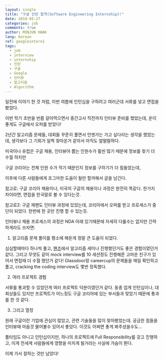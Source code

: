 ```yaml
---
layout: single
title: "구글 인턴 합격(Software Engineering Internship)!"
date: 2018-05-27
categories: job
comments: true
author: MINJUN KWAK
lang: Korean
ref: googleintern1
tags:
  - job
  - interview
  - internship
  - 인턴
  - 구글
  - Google
  - 인터뷰
  - 알고리즘
  - Algorithm
---
```


일전에 이야기 한 것 처럼, 이번 여름에 인턴십을 구하려고 여러군대 서류를 넣고 면접을 봤었다.

이번 학기 초반을 반쯤 갈아먹으면서 중간고사 직전까지 인터뷰 준비를 했었는데, 운이 좋게도 구글에서 오퍼를 받았다!

2년간 알고리즘 문제들, 대회들 꾸준히 풀면서 언젠가는 가고 싶다라는 생각을 했었는데, 생각보다 그 기회가 일찍 찾아온거 같아서 아직도 얼떨떨하다.

미국이나 유럽은 구글 채용, 인터뷰야 뽑는 인원수가 휠씬 많기 때문에 정보를 찾기 더 수월 하지만

구글 코리아는 전체 인원 수가 적기 때문인지 정보를 구하기가 더 힘들었는데,

이후에 다른 사람들에게 조그마한 도움이 될만 할까해서 글을 남긴다.

참고로: 구글 코리아 채용이나, 미국의 구글의 채용이나 과정은 완전히 똑같다. 한가지 차이라면, 면접을 한국말로 볼 수 있다는것.

참고로2: 구글 재팬도 인터뷰 과정에 있었는데, 코리아에서 오퍼를 받고 프로세스가 중단이 되었다. 한번에 한 곳만 진행 할 수 있는듯.


인터뷰나 채용 프로세스의 과정은 NDA 아래 있기때문에 자세히 다룰수는 없지만 간략하게라도 쓰자면:

1. 알고리즘 문제 풀이를 평소에 해둔게 정말 큰 도움이 되었다.

심심할때마다 하나씩 풀고, [핸즈]("https://hardwareand.software")에서 알고리즘 세미나 진행했던거도 좋은 경험이였던거 같다.
그리고 무엇도 같이 mock interview를 10 세션정도 진행해준 고마운 친구가 있어서 면접때 더 수월 했던거 같다! Glassdoor랑 careercup의 문제들을 매일 확인하고 풀고, cracking the coding interview도 몇번 정독했다.

2. 여러 프로젝트 경험 

서류를 통과할 수 있었던게 여러 프로젝트 덕분이였던거 같다. 
동종 업계 인턴십이나, 대회상들도 있지만 프로젝트가 어느정도 구글 코리아에 있는 부서들과 맞았기 때문에 통과를 한 것 같다.

3. 그리고 열정

원래 구글이란 기업에 관심이 많았고, 관련 기술들을 많이 찾아봤었는데. 궁금한 점들을 인터뷰때 마음것 물어볼수 있어서 좋았다. 이것도 어쩌면 좋게 봐주셨을수도...


풀타임도 아니고 인턴십이지만, 하나의 프로젝트에 Full Responsibility를 갖고 진행하고, 이게 전세계 사람들에게 영향을 미치게 될거라는 사실에 가슴이 뛴다.

이제 가서 잘하는 것만 남았다!